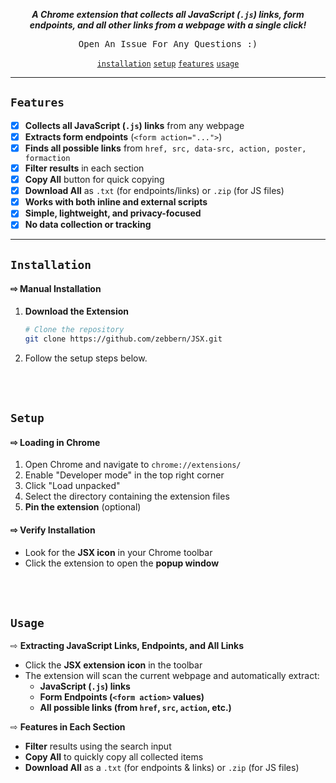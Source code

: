 <div align="center">  


<p>  
  
  **_A Chrome extension that collects all JavaScript (`.js`) links, form endpoints, and all other links from a webpage with a single click!_**  

  <kbd> Open An Issue For Any Questions :)</kbd>
</p>  

<div>
    
  <a href="#installation">`installation`</a>
  <a href="#setup">`setup`</a>
  <a href="#features">`features`</a>
  <a href="#usage">`usage`</a>
  
  </div>
</div>  

---

## **` Features `**  

- [x] **Collects all JavaScript (`.js`) links** from any webpage  
- [x] **Extracts form endpoints** (`<form action="...">`)  
- [x] **Finds all possible links** from `href, src, data-src, action, poster, formaction`  
- [x] **Filter results** in each section  
- [x] **Copy All** button for quick copying  
- [x] **Download All** as `.txt` (for endpoints/links) or `.zip` (for JS files)  
- [x] **Works with both inline and external scripts**  
- [x] **Simple, lightweight, and privacy-focused**  
- [x] **No data collection or tracking**  

---

## **`Installation`**  

#### ⇨ **Manual Installation**  

1. **Download the Extension**  
   ```bash
   # Clone the repository  
   git clone https://github.com/zebbern/JSX.git
   ```
2. Follow the setup steps below.

<br>
<br>

## **`Setup`**  

#### ⇨ Loading in Chrome  

1. Open Chrome and navigate to `chrome://extensions/`  
2. Enable "Developer mode" in the top right corner  
3. Click "Load unpacked"  
4. Select the directory containing the extension files  
5. **Pin the extension** (optional)  

#### ⇨ Verify Installation  

- Look for the **JSX icon** in your Chrome toolbar  
- Click the extension to open the **popup window**  

<br>
<br>

## **`Usage`**  

⇨ **Extracting JavaScript Links, Endpoints, and All Links**  

- Click the **JSX extension icon** in the toolbar  
- The extension will scan the current webpage and automatically extract:  
  - **JavaScript (`.js`) links**  
  - **Form Endpoints (`<form action>` values)**  
  - **All possible links (from `href`, `src`, `action`, etc.)**  

⇨ **Features in Each Section**  

- **Filter** results using the search input  
- **Copy All** to quickly copy all collected items  
- **Download All** as a `.txt` (for endpoints & links) or `.zip` (for JS files)  
